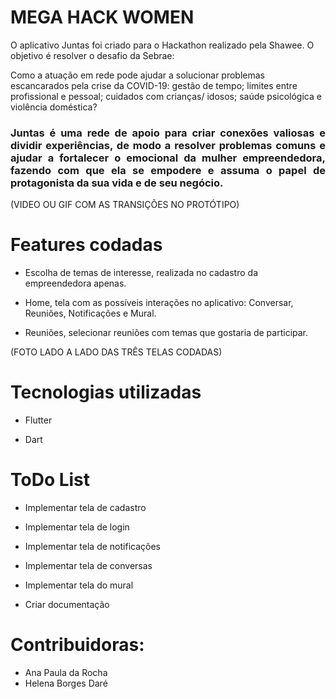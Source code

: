 # MEGA HACK WOMEN

O aplicativo Juntas foi criado para o Hackathon realizado pela Shawee. O objetivo é resolver o desafio da Sebrae: 

Como a atuação em rede pode ajudar a solucionar problemas escancarados pela crise da COVID-19: gestão de tempo; limites entre profissional e pessoal; cuidados com crianças/ idosos; saúde psicológica e violência doméstica?

### <p align=justify> Juntas é uma rede de apoio para criar conexões valiosas e dividir experiências, de modo a resolver problemas comuns e ajudar a fortalecer o emocional da mulher empreendedora, fazendo com que ela se empodere e assuma o papel de protagonista da sua vida e de seu negócio. </p>

(VIDEO OU GIF COM AS TRANSIÇÕES NO PROTÓTIPO)



# Features codadas

* Escolha de temas de interesse, realizada no cadastro da empreendedora apenas.

* Home, tela com as possíveis interações no aplicativo: Conversar, Reuniões, Notificações e Mural.

* Reuniões, selecionar reuniões com temas que gostaria de participar.

(FOTO LADO A LADO DAS TRÊS TELAS CODADAS)


# Tecnologias utilizadas

* Flutter

* Dart

# ToDo List

* Implementar tela de cadastro

* Implementar tela de login

* Implementar tela de notificações

* Implementar tela de conversas

* Implementar tela do mural

* Criar documentação

# Contribuidoras:

* Ana Paula da Rocha
* Helena Borges Daré


